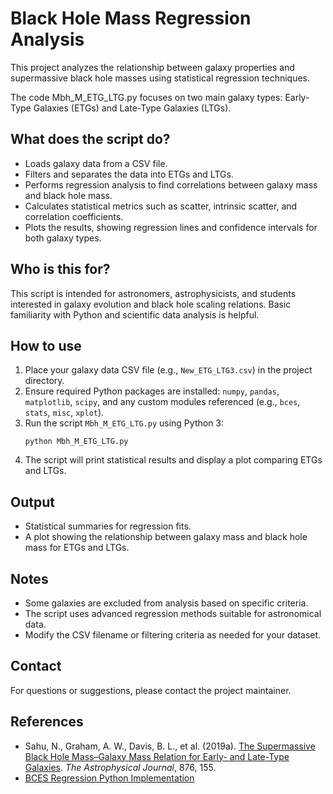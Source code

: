 # Black Hole Mass Regression Analysis

This project analyzes the relationship between galaxy properties and supermassive black hole masses using statistical regression techniques. 

The code Mbh_M_ETG_LTG.py focuses on two main galaxy types: Early-Type Galaxies (ETGs) and Late-Type Galaxies (LTGs).

## What does the script do?

- Loads galaxy data from a CSV file.
- Filters and separates the data into ETGs and LTGs.
- Performs regression analysis to find correlations between galaxy mass and black hole mass.
- Calculates statistical metrics such as scatter, intrinsic scatter, and correlation coefficients.
- Plots the results, showing regression lines and confidence intervals for both galaxy types.

## Who is this for?

This script is intended for astronomers, astrophysicists, and students interested in galaxy evolution and black hole scaling relations. Basic familiarity with Python and scientific data analysis is helpful.

## How to use

1. Place your galaxy data CSV file (e.g., `New_ETG_LTG3.csv`) in the project directory.
2. Ensure required Python packages are installed: `numpy`, `pandas`, `matplotlib`, `scipy`, and any custom modules referenced (e.g., `bces`, `stats`, `misc`, `xplot`).
3. Run the script `Mbh_M_ETG_LTG.py` using Python 3:
   ```
   python Mbh_M_ETG_LTG.py
   ```
4. The script will print statistical results and display a plot comparing ETGs and LTGs.

## Output

- Statistical summaries for regression fits.
- A plot showing the relationship between galaxy mass and black hole mass for ETGs and LTGs.

## Notes

- Some galaxies are excluded from analysis based on specific criteria.
- The script uses advanced regression methods suitable for astronomical data.
- Modify the CSV filename or filtering criteria as needed for your dataset.

## Contact

For questions or suggestions, please contact the project maintainer.

## References

- Sahu, N., Graham, A. W., Davis, B. L., et al. (2019a). [The Supermassive Black Hole Mass–Galaxy Mass Relation for Early- and Late-Type Galaxies](https://iopscience.iop.org/article/10.3847/1538-4357/ab0f32/meta#apjab0f32s4). *The Astrophysical Journal*, 876, 155.
- [BCES Regression Python Implementation](https://github.com/rsnemmen/BCES)


